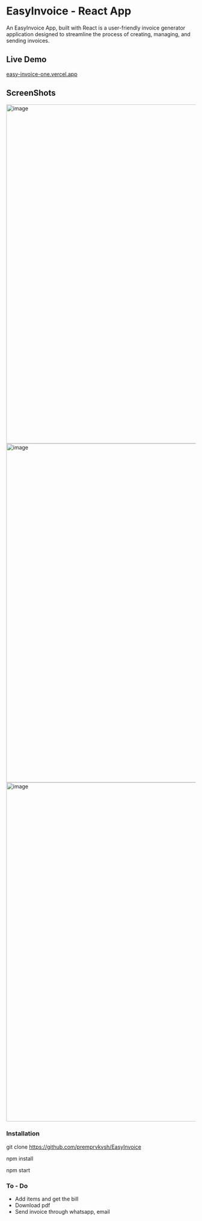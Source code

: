 # EasyInvoice - React App

An EasyInvoice App, built with React is a user-friendly invoice generator application designed to streamline the process of creating, managing, and sending invoices.

## Live Demo


[easy-invoice-one.vercel.app](https://easy-invoice-one.vercel.app)

## ScreenShots

<img width="900" alt="image" src="https://github.com/user-attachments/assets/6d314060-1edc-489b-9dfe-b6f5f390ebff">

<img width="900" alt="image" src="https://github.com/user-attachments/assets/323604a6-6350-4f8b-b397-aefb701309a4">

<img width="900" alt="image" src="https://github.com/user-attachments/assets/93e8d5e0-47f6-4b4c-b8ff-eff5afe52a48">


### Installation

git clone https://github.com/premprvkvsh/EasyInvoice

npm install

npm start


### To - Do

<ul>
  <li> Add items and get the bill</li>
  <li> Download pdf</li>
  <li> Send invoice through whatsapp, email</li>
</ul>
